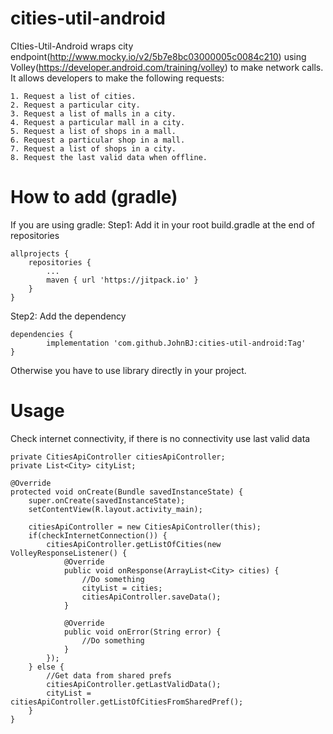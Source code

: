 # cities-util-android
CIties-Util-Android wraps city endpoint(http://www.mocky.io/v2/5b7e8bc03000005c0084c210) using Volley(https://developer.android.com/training/volley) to make network calls. It allows developers to make the following requests:

    1. Request a list of cities.
    2. Request a particular city.
    3. Request a list of malls in a city.
    4. Request a particular mall in a city.
    5. Request a list of shops in a mall.
    6. Request a particular shop in a mall.
    7. Request a list of shops in a city.
    8. Request the last valid data when offline.
    
# How to add (gradle)

If you are using gradle: Step1: Add it in your root build.gradle at the end of repositories

	allprojects {
		repositories {
			...
			maven { url 'https://jitpack.io' }
		}
	}
Step2: Add the dependency

	dependencies {
	        implementation 'com.github.JohnBJ:cities-util-android:Tag'
	}
  
Otherwise you have to use library directly in your project.
# Usage

Check internet connectivity, if there is no connectivity use last valid data

    private CitiesApiController citiesApiController;
    private List<City> cityList;

    @Override
    protected void onCreate(Bundle savedInstanceState) {
        super.onCreate(savedInstanceState);
        setContentView(R.layout.activity_main);
        
        citiesApiController = new CitiesApiController(this);
        if(checkInternetConnection()) {
            citiesApiController.getListOfCities(new VolleyResponseListener() {
                @Override
                public void onResponse(ArrayList<City> cities) {
                    //Do something
                    cityList = cities;
                    citiesApiController.saveData();
                }

                @Override
                public void onError(String error) {
                    //Do something
                }
            });
        } else {
            //Get data from shared prefs
            citiesApiController.getLastValidData();
            cityList = citiesApiController.getListOfCitiesFromSharedPref();
        }
    }
